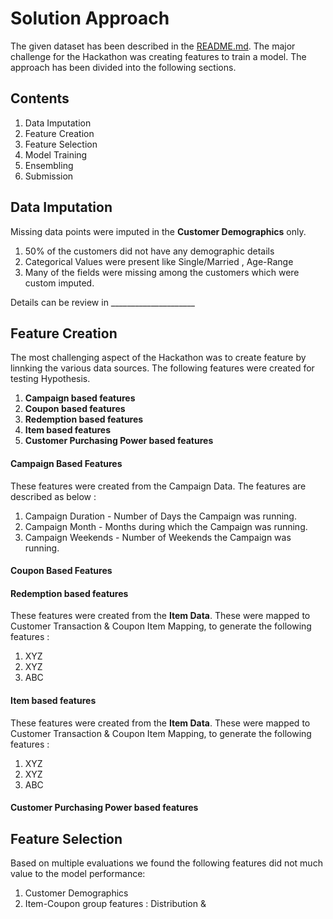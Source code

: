 # Solution Approach

The given dataset has been described in the [README.md](). The major challenge for the Hackathon was creating features to train a model. The approach has been divided into the following sections.

## Contents
1. Data Imputation
2. Feature Creation
3. Feature Selection
4. Model Training
5. Ensembling
6. Submission

## Data Imputation

Missing data points were imputed in the  **Customer Demographics** only.

1. 50% of the customers did not have any demographic details
2. Categorical Values were present like Single/Married , Age-Range
3. Many of the fields were missing among the customers which were custom imputed.

Details can be review in _____________________

## Feature Creation

The most challenging aspect of the Hackathon was to create feature by linnking the various data sources. The following features were created for testing Hypothesis.

1. **Campaign based features**
2. **Coupon based features**
3. **Redemption based features**
4. **Item based features**
5. **Customer Purchasing Power based features**

#### Campaign Based Features

These features were created from the Campaign Data. The features are described as below :

1. Campaign Duration - Number of Days the Campaign was running.
2. Campaign Month - Months during which the Campaign was running.
3. Campaign Weekends - Number of Weekends the Campaign was running.

#### Coupon Based Features

#### Redemption based features

These features were created from the **Item Data**. These were mapped to Customer Transaction & Coupon Item Mapping, to generate the following features :

1. XYZ
2. XYZ
3. ABC

#### Item based features

These features were created from the **Item Data**. These were mapped to Customer Transaction & Coupon Item Mapping, to generate the following features :

1. XYZ
2. XYZ
3. ABC

#### Customer Purchasing Power based features

## Feature Selection

Based on multiple evaluations we found the following features did not much value to the model performance:

1. Customer Demographics
2. Item-Coupon group features : Distribution &